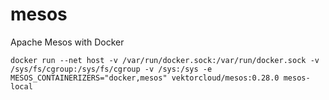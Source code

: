 # mesos

Apache Mesos with Docker


    docker run --net host -v /var/run/docker.sock:/var/run/docker.sock -v /sys/fs/cgroup:/sys/fs/cgroup -v /sys:/sys -e MESOS_CONTAINERIZERS="docker,mesos" vektorcloud/mesos:0.28.0 mesos-local
